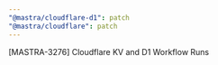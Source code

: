 ```yaml
---
"@mastra/cloudflare-d1": patch
"@mastra/cloudflare": patch
---
```


[MASTRA-3276] Cloudflare KV and D1 Workflow Runs 
